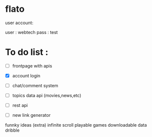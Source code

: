 # flato

user account:

user : webtech
pass : test


# To do list :
- [ ] frontpage with apis
- [x] account login
- [ ] chat/comment system
- [ ] topics data api (movies,news,etc)
- [ ] rest api
- [ ] new link generator



funnky ideas (extra)
infinite scroll
playable games
downloadable data dribble
